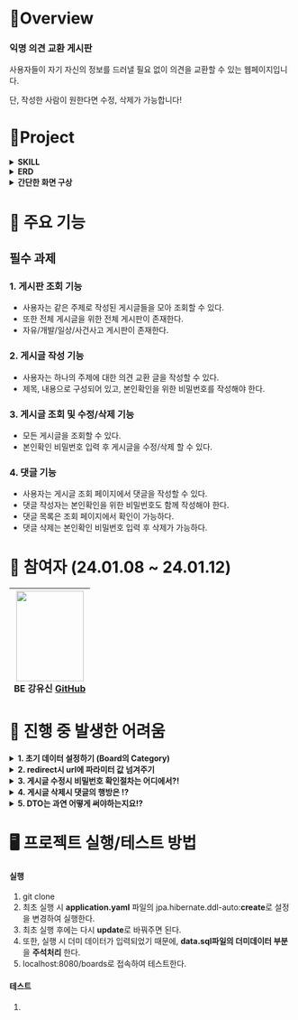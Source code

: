 #  🍳Overview

### 익명 의견 교환 게시판
사용자들이 자기 자신의 정보를 드러낼 필요 없이 의견을 교환할 수 있는 웹페이지입니다.

단, 작성한 사람이 원한다면 수정, 삭제가 가능합니다!

#  🚩Project
<details>
<summary><strong>SKILL</strong></summary>
<div markdown="1">       

**[Front-end]**  
<img src="https://img.shields.io/badge/javascript-F7DF1E?style=for-the-badge&logo=javascript&logoColor=black"> 
<img src="https://img.shields.io/badge/bootstrap-7952B3?style=for-the-badge&logo=bootstrap&logoColor=white">
<img src="https://img.shields.io/badge/HTML5-E34F26?style=for-the-badge&logo=html5&logoColor=white" /> 
<img src="https://img.shields.io/badge/Thymeleaf-005F0F?style=for-the-badge&logo=thymeleaf&logoColor=white">


**[Back-end]**   
<img src="https://img.shields.io/badge/java%2017-007396?style=for-the-badge&logo=java&logoColor=white"> 
<img src="https://img.shields.io/badge/sqlite-%2307405e.svg?style=for-the-badge&logo=sqlite&logoColor=white"> 
<img src="https://img.shields.io/badge/spring%20boot-6DB33F?style=for-the-badge&logo=springboot&logoColor=white">
<img src="https://img.shields.io/badge/apache%20tomcat-F8DC75?style=for-the-badge&logo=apachetomcat&logoColor=white"> 
<img src="https://img.shields.io/badge/JPA-005F0F?style=for-the-badge&logo=jpa&logoColor=white">
<img src="https://img.shields.io/badge/Hibernate-59666C?style=for-the-badge&logo=Hibernate&logoColor=white">

**[Tool & Environment]**  
<img src="https://img.shields.io/badge/github-181717?style=for-the-badge&logo=github&logoColor=white"> 
<img src="https://img.shields.io/badge/IntelliJ%20IDEA-CB5B8D?style=for-the-badge&logo=intellijidea&logoColor=white">
</div>
</details>

<details>
<summary><strong>ERD</strong></summary>
<div markdown="1"> 
  <img width="772" alt="image" src="https://github.com/simidot/Mission_youshin/assets/114278754/0068d3e6-0c6d-4316-92b4-8c24874b2387">
</div>
</details>

<details>
  <summary><strong>간단한 화면 구상</strong></summary>
<div markdown="1">
  <img src="https://github.com/simidot/Mission_youshin/assets/114278754/7dc7dc9f-aebd-431b-94dd-cfa7b0fd937f">
</div>
</details>


#  📍 주요 기능

## 필수 과제
### 1. 게시판 조회 기능
- 사용자는 같은 주제로 작성된 게시글들을 모아 조회할 수 있다.
- 또한 전체 게시글을 위한 전체 게시판이 존재한다.
- 자유/개발/일상/사건사고 게시판이 존재한다.

### 2. 게시글 작성 기능
- 사용자는 하나의 주제에 대한 의견 교환 글을 작성할 수 있다.
- 제목, 내용으로 구성되어 있고, 본인확인을 위한 비밀번호를 작성해야 한다.

### 3. 게시글 조회 및 수정/삭제 기능
- 모든 게시글을 조회할 수 있다.
- 본인확인 비밀번호 입력 후 게시글을 수정/삭제 할 수 있다. 

### 4. 댓글 기능
- 사용자는 게시글 조회 페이지에서 댓글을 작성할 수 있다.
- 댓글 작성자는 본인확인을 위한 비밀번호도 함께 작성해야 한다.
- 댓글 목록은 조회 페이지에서 확인이 가능하다.
- 댓글 삭제는 본인확인 비밀번호 입력 후 삭제가 가능하다. 


#  🚀 참여자 (24.01.08 ~ 24.01.12)

|<img src="https://github.com/Team-Solar-Powers/eco_reading/assets/74632395/5ad2d7ab-16af-485d-a650-44cb5f833b6f" width="120" height="160"/><br/>BE 강유신 <a href="https://github.com/simidot">GitHub</a>|
|:---:|

#  💊 진행 중 발생한 어려움 

<details>
<summary><strong>1. 초기 데이터 설정하기 (Board의 Category)</strong></summary>

<div markdown="1"> 
1. Board 테이블의 카테고리들은 변하지 않는 파트로 한 번 입력된 후 변경 가능성이 거의 없다.

처음에는 **전체 게시판 카테고리 불러오기 메서드** 안에서 네가지 카테고리를 입력하고, 그것들을 불러오는 로직을 짰다.

```java
// BoardService class

    // 전체 게시판 카테고리 불러오기
    // 게시판의 카테고리가 정해져있기 때문에 불러오면서 바로 카테고리를 저장하도록 했다.
    // todo: 고민점은 카테고리를 저장하는게 맞는지가 ? 고민... 확장성도 고려하고 싶은데..
	public List<Board> readBoardCategories() {
        Board board1 = Board.builder().category(BoardCategory.자유).build();
        Board board2 = Board.builder().category(BoardCategory.개발).build();
        Board board3 = Board.builder().category(BoardCategory.일상).build();
        Board board4 = Board.builder().category(BoardCategory.사건사고).build();
        boardRepository.save(board1);
        boardRepository.save(board2);
        boardRepository.save(board3);
        boardRepository.save(board4);
        return boardRepository.findAll();
    }
    
// BoardController class
// 게시판 목록 전체 보기
    @GetMapping
    public String showBoardList(Model model) {
        model.addAttribute("boards", boardService.readBoardCategories());
        return "boardList";
    }
```

결과 : /boards endpoint로 새로고침하여 들어갈 때마다 계속해서 카테고리들이 insert되었다.

2. 그렇다면 단 한번 입력하도록 카테고리 입력 메서드를 따로 만들고, 카테고리가 비어있을 때만 추가하는 조건 걸기 & 입력 시점은 BoardController가 생성되는 시점에 입력한다.
```java
// BoardService class
    // 게시판의 카테고리가 정해져있기 때문에 카테고리를 저장하는 메서드가 필요.
    public void createCategories() {
        // board 카테고리가 비어있을 때에만 추가!
        if (boardRepository.findAll().isEmpty()) {
            Board board1 = Board.builder().category(BoardCategory.자유).build();
            Board board2 = Board.builder().category(BoardCategory.개발).build();
            Board board3 = Board.builder().category(BoardCategory.일상).build();
            Board board4 = Board.builder().category(BoardCategory.사건사고).build();
            boardRepository.save(board1);
            boardRepository.save(board2);
            boardRepository.save(board3);
            boardRepository.save(board4);
        }
    }
    
// BoardController class
    // BoardController가 생성될 때 카테고리가 저장되도록 한다.
    public BoardController(BoardService boardService) {
        this.boardService = boardService;
        boardService.createCategories();
    }
```
결과 : 새로고침을 아무리 하여도 추가되지 않는다! 그러나, 확장성을 고려하면 비효율적인 코드이다. 

게시판 특성상 여러가지 카테고리를 새로 추가할 수도 있어야하는데, 그러면 이미 board Entity가 채워져 있는 상태에서는 추가를 어떻게하지 깔끔하지 못한 코드같았다.

3. 조건문을 다 다르게 달아주었다. 
```java
// BoardService class
	public void createCategories() {
        // board 카테고리가 비어있을 때에만 추가!
        if (!boardRepository.findAll().contains(BoardCategory.자유)) {
            Board board1 = new Board(BoardCategory.자유);
            boardRepository.save(board1);
        }
        if (!boardRepository.findAll().contains(BoardCategory.개발)) {
            Board board2 = new Board(BoardCategory.개발);
            boardRepository.save(board2);
        }
        if (!boardRepository.findAll().contains(BoardCategory.일상)) {
            Board board3 = new Board(BoardCategory.일상);
            boardRepository.save(board3);
        }
        if (!boardRepository.findAll().contains(BoardCategory.사건사고)) {
            Board board4 = new Board(BoardCategory.사건사고);
            boardRepository.save(board4);
        }
    }
```
결과 : 이역시 서버 실행하면 1회 생성. 새로고침하면 생성되지 않음. 그러나, 서버 재실행하면 다시 1회 생성되어 또다시 카테고리가 늘어난다.
애플리케이션 재실행마다 새로운 세션에서 findAll()하며 가져오기 때문에 이전에 저장된 보드들이 무시되고 새로운 보드가 항상 추가된다는 문제점이 있었다.

4. **마지막 시도!** 
초기 데이터를 설정하기 위한 data.sql 파일을 추가해주었다. 

스프링 애플리케이션 실행시 resources 경로에 있는 schema.sql(DDL), data.sql(DML) 스크립트를 실행한다고 한다. 
```sql
// data.sql

INSERT OR IGNORE INTO board (category) VALUES ('자유');
INSERT OR IGNORE INTO board (category) VALUES ('개발');
INSERT OR IGNORE INTO board (category) VALUES ('일상');
INSERT OR IGNORE INTO board (category) VALUES ('사건사고');
```
이렇게 넣어두어서 애플리케이션 실행시 자동으로 insert되고, 이미 있다면 ignore하라는 DML을 설정해주었다. 

결과: 아무리 새로고침해도, 서버 재실행을 해도 그대로 남아있게 되었다. 새로운 카테고리를 추가한다면 data.sql을 바꿔주면 끝! 간단하다.
</div>
</details>

<details>
<summary><strong>2. redirect시 url에 파라미터 값 넘겨주기</strong></summary>
<div markdown="1"> 
endpoint를 위해서는 redirec:/를 하고 그 url에 파라미터 값을 넘겨주어야 했다. 

ex.

```java
    // 댓글 삭제하기
    @GetMapping("/{articleId}/comment/{commentId}/delete")
    public String deleteComment(@PathVariable("articleId") Long articleId,
                                @PathVariable("commentId") Long commentId,
                                RedirectAttributes redirectAttributes
    ) {
        commentService.deleteComment(commentId);
        redirectAttributes.addAttribute("articleId", articleId);
        return "redirect:/article/{articleId}";
    }
```

어떻게 넘겨주어야 하나 고민했는데 검색 결과 RedirectAttributes로 파라미터 값을 넘긴다고 한다. 

>.addAttribute(Object attributeValue)

>.addAttribute(String attributeName, Object attributeValue)

이렇게 하여 articleId를 잘 넘겨주었다!

++ 추가로 addAttribute는 String/Integer와 같은 값을 넘길 때 사용이 되고,

복잡한 객체를 노출 없이 넘겨주거나, 일회성 성공 알림 등을 만들고 싶을 때에는 FlashAttribute를 쓸 수 있다.

> .addFlashAttribute(Object attributeValue)

> .addFlashAttribute(String attributeName, Object attributeValue)

이름처럼 일회성으로 사용 가능하다. 새로고침을 하면 휘발된다.

</div>
</details>

<details>
<summary><strong>3. 게시글 수정시 비밀번호 확인절차는 어디에서?!</strong></summary>
<div markdown="1"> 

게시글 수정시 비밀번호 확인 절차가 **서비스단**에서, **컨트롤러 단**에서 이루어져야 할지에 대한 의문이 생겼다.

일단은 내 생각으로는 어쨌든 비즈니스 로직이기 때문에 **서비스단**에서 이루어져야 할 것 같다.

그러나, 그러면 update가 되는 경우와 비밀번호 불일치로 인한 update 실패시 어떤 값을 반환하여 controller로 넘겨야하는지?에 대한 고민이 있다.

나는 boolean 값으로 update 성공시 true, 실패시 false를 반환하여 controller에 넘겨주었다.

그러나, Controller를 거쳐 화면에 어떻게 뿌려줘야할지에 대한 방법을 모르겠다.

결국 해결은 못했고, update html 화면에서 javascript로 확인하는 절차를 거쳤다. 비밀번호 불일치시 아예 폼 전송을 못하도록 막아두었다.
</div>
</details>

<details>
<summary><strong>4. 게시글 삭제시 댓글의 행방은 !?</strong></summary>
<div markdown="1"> 
게시글 삭제시 댓글은 어떻게 해야하는지에 대한 고민...

게시글만 삭제하니 다시 새로운 id의 글이 올라왔을 때에 다른 글이지만 boardId가 같으므로 새로운 게시물의 댓글로 표시가 된다.

일단 댓글이 모두 삭제되는 것이 맞는지?

근데 일단은 삭제하게 만들어두었다.

엔티티 맵핑시에 Cascade옵션을 주었다.

```java
@Entity
@Getter
@NoArgsConstructor
public class Article {

    @Id
    @GeneratedValue(strategy = GenerationType.IDENTITY)
    private Long id;
//...

    @OneToMany(mappedBy = "article", cascade = CascadeType.ALL)
    private final List<Comment> commentList = new ArrayList<>();

    public Article(String title, String content, String password, Board board) {
        this.title = title;
        this.content = content;
        this.password = password;
        this.board = board;
    }
}
```
</div>
</details>

<details>
<summary><strong>5. DTO는 과연 어떻게 써야하는지요!?</strong></summary>
<div markdown="1"> 
DTO를 쓸 때 하나의 DTO를 만들고, 계속 재사용하는지, 아니면 일회용으로 담는 그릇으로 쓰고 다시 새로운 DTO를 만들어야할지에 대한 의문이 들었다...
</div>
</details>

# 🖥️ 프로젝트 실행/테스트 방법

#### 실행
1. git clone
2. 최초 실행 시 **application.yaml** 파일의 jpa.hibernate.ddl-auto:**create**로 설정을 변경하여 실행한다.
3. 최초 실행 후에는 다시 **update**로 바꿔주면 된다.
4. 또한, 실행 시 더미 데이터가 입력되었기 때문에, **data.sql파일의 더미데이터 부분**을 **주석처리** 한다.
5. localhost:8080/boards로 접속하여 테스트한다.

#### 테스트
1.  


